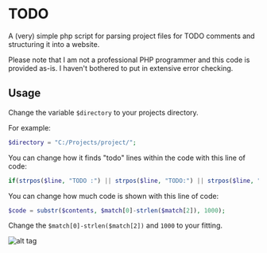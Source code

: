# TODO
A (very) simple php script for parsing project files for TODO comments and structuring it into a website.

Please note that I am not a professional PHP programmer and this code is provided as-is. I haven't bothered to put in extensive error checking.

## Usage

Change the variable ```$directory``` to your projects directory.

For example:

```php
$directory = "C:/Projects/project/";
```

You can change how it finds "todo" lines within the code with this line of code:

```php
if(strpos($line, "TODO :") || strpos($line, "TODO:") || strpos($line, "todo:") || strpos($line, "todo :"))
```

You can change how much code is shown with this line of code:
```php
$code = substr($contents, $match[0]-strlen($match[2]), 1000);
```
Change the ```$match[0]-strlen($match[2])``` and ```1000``` to your fitting.


![alt tag](http://i.imgur.com/V896vga.png)
